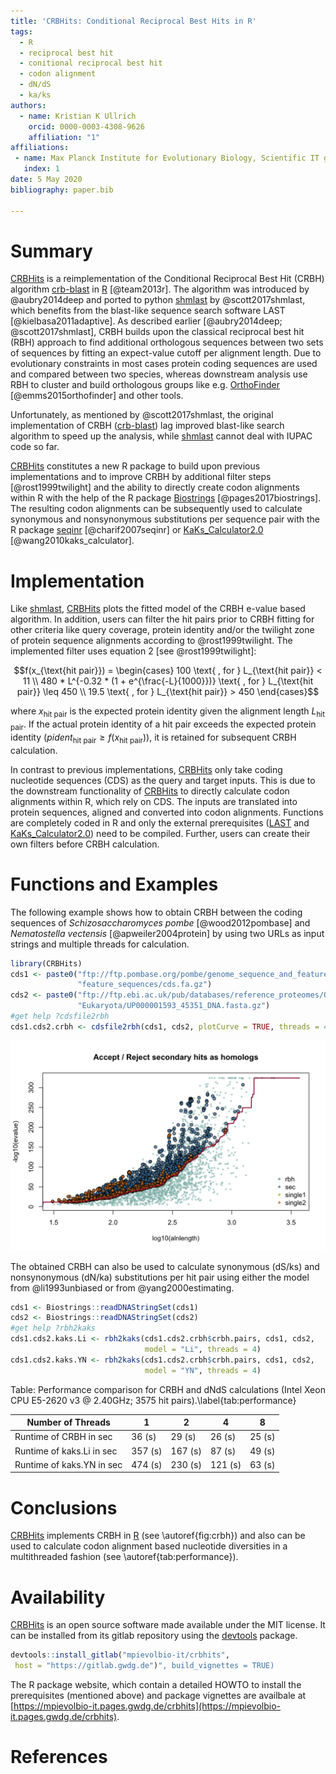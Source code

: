 ```yaml
---
title: 'CRBHits: Conditional Reciprocal Best Hits in R'
tags:
  - R
  - reciprocal best hit
  - conitional reciprocal best hit
  - codon alignment
  - dN/dS
  - ka/ks
authors:
  - name: Kristian K Ullrich
    orcid: 0000-0003-4308-9626
    affiliation: "1"
affiliations:
 - name: Max Planck Institute for Evolutionary Biology, Scientific IT group, August Thienemann Str. 2, 24306 Plön
   index: 1
date: 5 May 2020
bibliography: paper.bib

---
```


# Summary

[CRBHits](https://gitlab.gwdg.de/mpievolbio-it/crbhits) is a reimplementation of the 
Conditional Reciprocal Best Hit (CRBH) algorithm 
[crb-blast](https://github.com/cboursnell/crb-blast) in 
[R](https://cran.r-project.org/) [@team2013r]. The algorithm was introduced by 
@aubry2014deep and ported to python 
[shmlast](https://github.com/camillescott/shmlast) by @scott2017shmlast, which 
benefits from the blast-like sequence search software 
LAST [@kielbasa2011adaptive]. As described earlier 
[@aubry2014deep; @scott2017shmlast], CRBH builds upon the classical reciprocal 
best hit (RBH) approach to find additional orthologous sequences between two sets of 
sequences by fitting an expect-value cutoff per alignment length. Due to 
evolutionary constraints in most cases protein coding sequences are used and 
compared between two species, whereas downstream analysis use RBH to cluster 
and build orthologous groups like e.g. 
[OrthoFinder](https://github.com/davidemms/OrthoFinder) [@emms2015orthofinder] 
and other tools.

Unfortunately, as mentioned by @scott2017shmlast, the original implementation 
of CRBH ([crb-blast](https://github.com/cboursnell/crb-blast)) lag improved 
blast-like search algorithm to speed up the analysis, while 
[shmlast](https://github.com/camillescott/shmlast) cannot deal with IUPAC 
code so far.

[CRBHits](https://gitlab.gwdg.de/mpievolbio-it/crbhits) constitutes a new R package to 
build upon previous implementations and to improve CRBH by additional filter steps [@rost1999twilight] and the ability to directly create codon alignments 
within R with the help of the R package 
[Biostrings](https://bioconductor.org/packages/release/bioc/html/Biostrings.html) [@pages2017biostrings]. The resulting codon alignments can be subsequently used to calculate synonymous and nonsynonymous substitutions per sequence pair with the R package [seqinr](https://cran.r-project.org/web/packages/seqinr/index.html) [@charif2007seqinr] or [KaKs_Calculator2.0](https://sourceforge.net/projects/kakscalculator2/files/KaKs_Calculator2.0.tar.gz/download) [@wang2010kaks_calculator].

# Implementation

Like [shmlast](https://github.com/camillescott/shmlast), 
[CRBHits](https://gitlab.gwdg.de/mpievolbio-it/crbhits) plots the fitted model of the 
CRBH e-value based algorithm. In addition, users can filter the hit pairs prior to CRBH fitting for other criteria like query coverage, protein identity and/or 
the twilight zone of protein sequence alignments according to 
@rost1999twilight. The implemented filter uses equation 2 [see @rost1999twilight]:

$$f(x_{\text{hit pair}}) = \begin{cases}
100 \text{ , for } L_{\text{hit pair}} < 11 \\
480 * L^{-0.32 * (1 + e^{\frac{-L}{1000}})} \text{ , for } L_{\text{hit pair}} \leq 450 \\
19.5 \text{ , for } L_{\text{hit pair}} > 450
\end{cases}$$

where $x_{\text{hit pair}}$ is the expected protein identity given the alignment length $L_{\text{hit pair}}$. If the actual protein identity of a hit pair exceeds the expected protein identity ($pident_{\text{hit pair}} \geq f(x_{\text{hit pair}})$), it is retained for subsequent CRBH calculation.

In contrast to previous implementations, [CRBHits](https://gitlab.gwdg.de/mpievolbio-it/crbhits) only take coding nucleotide sequences (CDS) as the query and target inputs. This is due to the downstream functionality of [CRBHits](https://gitlab.gwdg.de/mpievolbio-it/crbhits) to directly calculate codon alignments within R, which rely on CDS. The inputs are translated into protein sequences, aligned and converted into codon alignments. Functions are completely coded in R and only the external prerequisites 
([LAST](http://last.cbrc.jp/) and 
[KaKs_Calculator2.0](https://sourceforge.net/projects/kakscalculator2/files/KaKs_Calculator2.0.tar.gz/download)) 
need to be compiled. Further, users can create their own filters before CRBH 
calculation.

# Functions and Examples

The following example shows how to obtain CRBH between the coding sequences of *Schizosaccharomyces pombe* [@wood2012pombase] and *Nematostella vectensis* [@apweiler2004protein] by using two URLs as input strings and multiple threads for calculation.

```r
library(CRBHits)
cds1 <- paste0("ftp://ftp.pombase.org/pombe/genome_sequence_and_features/",
               "feature_sequences/cds.fa.gz")
cds2 <- paste0("ftp://ftp.ebi.ac.uk/pub/databases/reference_proteomes/QfO/",
               "Eukaryota/UP000001593_45351_DNA.fasta.gz")
#get help ?cdsfile2rbh
cds1.cds2.crbh <- cdsfile2rbh(cds1, cds2, plotCurve = TRUE, threads = 4)
```

![Accepted secondary reciprocal best hits based on CRBH fitting.\label{fig:crbh}](figure1.png)

The obtained CRBH can also be used to calculate synonymous (dS/ks) and nonsynonymous (dN/ka) substitutions per hit pair using either the model from @li1993unbiased or from @yang2000estimating.

```r
cds1 <- Biostrings::readDNAStringSet(cds1)
cds2 <- Biostrings::readDNAStringSet(cds2)
#get help ?rbh2kaks
cds1.cds2.kaks.Li <- rbh2kaks(cds1.cds2.crbh$crbh.pairs, cds1, cds2,
                              model = "Li", threads = 4)
cds1.cds2.kaks.YN <- rbh2kaks(cds1.cds2.crbh$crbh.pairs, cds1, cds2,
                              model = "YN", threads = 4)
```

Table: Performance comparison for CRBH and dNdS calculations (Intel Xeon CPU E5-2620 v3 @ 2.40GHz; 3575 hit pairs).\label{tab:performance}

| Number of Threads | 1 | 2 | 4 | 8 |
| - | - | - | - | - | 
| Runtime of CRBH in sec| 36 (s)| 29 (s) | 26 (s) | 25 (s) |
| Runtime of kaks.Li in sec| 357 (s)| 167 (s) | 87 (s) | 49 (s) | 
| Runtime of kaks.YN in sec| 474 (s)| 230 (s) | 121 (s) | 63 (s) |

# Conclusions

[CRBHits](https://gitlab.gwdg.de/mpievolbio-it/crbhits) implements CRBH in [R](https://cran.r-project.org/) (see \autoref{fig:crbh}) and also can be used to calculate codon alignment based nucleotide diversities in a multithreaded fashion (see \autoref{tab:performance}).

# Availability

[CRBHits](https://gitlab.gwdg.de/mpievolbio-it/crbhits) is an open source software made available under the MIT license. It can be installed from its gitlab repository using the [devtools](https://devtools.r-lib.org) package.

```r
devtools::install_gitlab("mpievolbio-it/crbhits", 
 host = "https://gitlab.gwdg.de")", build_vignettes = TRUE)
```

The R package website, which contain a detailed HOWTO to install the prerequisites (mentioned above) and package vignettes are availbale at [https://mpievolbio-it.pages.gwdg.de/crbhits](https://mpievolbio-it.pages.gwdg.de/crbhits).

# References
